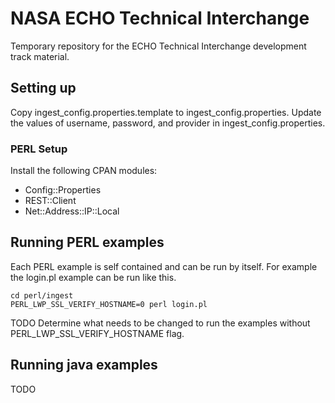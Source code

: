 NASA ECHO Technical Interchange
===============================

Temporary repository for the ECHO Technical Interchange development track material. 

## Setting up

Copy ingest_config.properties.template to ingest_config.properties. Update the values of username, password, and provider in ingest_config.properties.

### PERL Setup

Install the following CPAN modules:

  * Config::Properties
  * REST::Client
  * Net::Address::IP::Local

## Running PERL examples

Each PERL example is self contained and can be run by itself. For example the login.pl example can be run like this.

    cd perl/ingest
    PERL_LWP_SSL_VERIFY_HOSTNAME=0 perl login.pl

TODO Determine what needs to be changed to run the examples without PERL_LWP_SSL_VERIFY_HOSTNAME flag.


## Running java examples

TODO